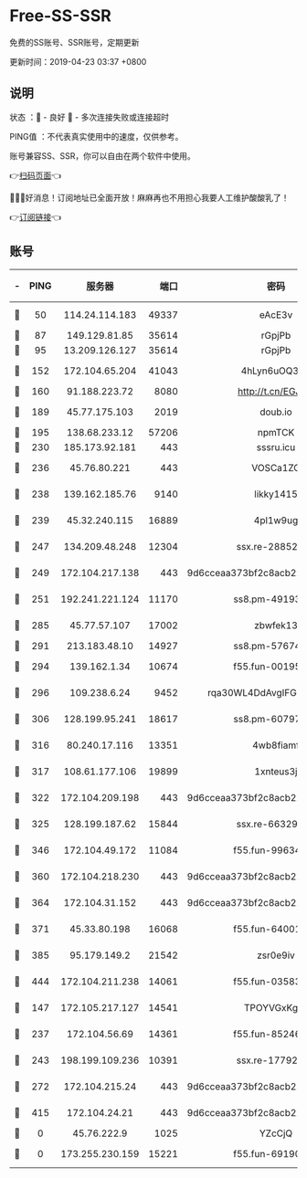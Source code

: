 # Free-SS-SSR

免费的SS账号、SSR账号，定期更新

更新时间：2019-04-23 03:37 +0800

## 说明

状态     ：🙂 - 良好 🙁 - 多次连接失败或连接超时

PING值   ：不代表真实使用中的速度，仅供参考。

账号兼容SS、SSR，你可以自由在两个软件中使用。

👉[扫码页面](https://liesauer.github.io/Free-SS-SSR/)👈

🎉🎉🎉好消息！订阅地址已全面开放！麻麻再也不用担心我要人工维护酸酸乳了！

👉[订阅链接](https://www.liesauer.net/yogurt/subscribe?ACCESS_TOKEN=DAYxR3mMaZAsaqUb)👈

## 账号

|-|PING|服务器|端口|密码|加密方式|区域|
|:----:|:----:|:-----:|-----:|:----:|:----:|:----:|
|🙂|50|114.24.114.183|49337|eAcE3v|chacha20-ietf|TW|
|🙂|87|149.129.81.85|35614|rGpjPb|rc4-md5|HK|
|🙂|95|13.209.126.127|35614|rGpjPb|rc4-md5|KR|
|🙂|152|172.104.65.204|41043|4hLyn6uOQ3hU|aes-256-cfb|JP|
|🙂|160|91.188.223.72|8080|http://t.cn/EGJIyrl|rc4-md5|RU|
|🙂|189|45.77.175.103|2019|doub.io|aes-128-ctr|SG|
|🙂|195|138.68.233.12|57206|npmTCK|rc4-md5|US|
|🙂|230|185.173.92.181|443|sssru.icu|rc4-md5|RU|
|🙂|236|45.76.80.221|443|VOSCa1ZG|aes-256-cfb|DE|
|🙂|238|139.162.185.76|9140|likky1415|aes-256-cfb|DE|
|🙂|239|45.32.240.115|16889|4pl1w9ug|aes-256-cfb|AU|
|🙂|247|134.209.48.248|12304|ssx.re-28852325|aes-256-cfb|US|
|🙂|249|172.104.217.138|443|9d6cceaa373bf2c8acb22e60b6a58be6|aes-256-cfb|US|
|🙂|251|192.241.221.124|11170|ss8.pm-49193662|aes-256-cfb|US|
|🙂|285|45.77.57.107|17002|zbwfek13|aes-256-cfb|GB|
|🙂|291|213.183.48.10|14927|ss8.pm-57674644|rc4-md5|RU|
|🙂|294|139.162.1.34|10674|f55.fun-00195102|aes-256-cfb|SG|
|🙂|296|109.238.6.24|9452|rqa30WL4DdAvgIFG6Fs3znzTa|aes-256-cfb|FR|
|🙂|306|128.199.95.241|18617|ss8.pm-60797363|aes-256-cfb|SG|
|🙂|316|80.240.17.116|13351|4wb8fiamf|aes-256-cfb|DE|
|🙂|317|108.61.177.106|19899|1xnteus3j|aes-256-cfb|FR|
|🙂|322|172.104.209.198|443|9d6cceaa373bf2c8acb22e60b6a58be6|aes-256-cfb|US|
|🙂|325|128.199.187.62|15844|ssx.re-66329792|aes-256-cfb|SG|
|🙂|346|172.104.49.172|11084|f55.fun-99634855|aes-256-cfb|SG|
|🙂|360|172.104.218.230|443|9d6cceaa373bf2c8acb22e60b6a58be6|aes-256-cfb|US|
|🙂|364|172.104.31.152|443|9d6cceaa373bf2c8acb22e60b6a58be6|aes-256-cfb|US|
|🙂|371|45.33.80.198|16068|f55.fun-64001749|aes-256-cfb|US|
|🙂|385|95.179.149.2|21542|zsr0e9iv|aes-256-cfb|NL|
|🙂|444|172.104.211.238|14061|f55.fun-03583408|aes-256-cfb|US|
|🙂|147|172.105.217.127|14541|TPOYVGxKglpi|aes-256-cfb|JP|
|🙂|237|172.104.56.69|14361|f55.fun-85246360|aes-256-cfb|SG|
|🙂|243|198.199.109.236|10391|ssx.re-17792971|aes-256-cfb|US|
|🙂|272|172.104.215.24|443|9d6cceaa373bf2c8acb22e60b6a58be6|aes-256-cfb|US|
|🙂|415|172.104.24.21|443|9d6cceaa373bf2c8acb22e60b6a58be6|aes-256-cfb|US|
|🙁|0|45.76.222.9|1025|YZcCjQ|rc4-md5|JP|
|🙁|0|173.255.230.159|15221|f55.fun-69190393|aes-256-cfb|US|

